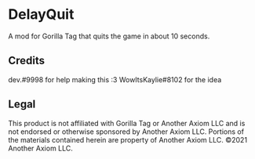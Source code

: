 # DelayQuit
A mod for Gorilla Tag that quits the game in about 10 seconds.

## Credits
dev.#9998 for help making this :3
WowItsKaylie#8102 for the idea

## Legal
This product is not affiliated with Gorilla Tag or Another Axiom LLC and is not endorsed or otherwise sponsored by Another Axiom LLC. Portions of the materials contained herein are property of Another Axiom LLC. ©2021 Another Axiom LLC.